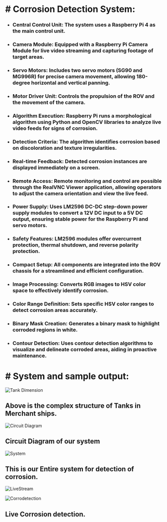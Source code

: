 <h1># Corrosion Detection System:</h1>

- <h3>Central Control Unit: The system uses a Raspberry Pi 4 as the main control unit.</h3>
- <h3>Camera Module: Equipped with a Raspberry Pi Camera Module for live video streaming and capturing footage of target areas.</h3>
- <h3>Servo Motors: Includes two servo motors (SG90 and MG996R) for precise camera movement, allowing 180-degree horizontal and vertical panning.</h3>
- <h3>Motor Driver Unit: Controls the propulsion of the ROV and the movement of the camera.</h3>
- <h3>Algorithm Execution: Raspberry Pi runs a morphological algorithm using Python and OpenCV libraries to analyze live video feeds for signs of corrosion.</h3>
- <h3>Detection Criteria: The algorithm identifies corrosion based on discoloration and texture irregularities.</h3>
- <h3>Real-time Feedback: Detected corrosion instances are displayed immediately on a screen.</h3>
- <h3>Remote Access: Remote monitoring and control are possible through the RealVNC Viewer application, allowing operators to adjust the camera orientation and view the live feed.</h3>
- <h3>Power Supply: Uses LM2596 DC-DC step-down power supply modules to convert a 12V DC input to a 5V DC output, ensuring stable power for the Raspberry Pi and servo motors.</h3>
- <h3>Safety Features: LM2596 modules offer overcurrent protection, thermal shutdown, and reverse polarity protection.</h3>
- <h3>Compact Setup: All components are integrated into the ROV chassis for a streamlined and efficient configuration.</h3>
- <h3>Image Processing: Converts RGB images to HSV color space to effectively identify corrosion.</h3>
- <h3>Color Range Definition: Sets specific HSV color ranges to detect corrosion areas accurately.</h3>
- <h3>Binary Mask Creation: Generates a binary mask to highlight corroded regions in white.</h3>
- <h3>Contour Detection: Uses contour detection algorithms to visualize and delineate corroded areas, aiding in proactive maintenance.</h3>

<h1># System and sample output:</h1>

![Tank Dimension](https://github.com/prahulk46a/CoroVision/assets/98529455/b751c1c5-4d2e-4312-a011-fe4e6277b10e)
<h2>Above is the complex structure of Tanks in Merchant ships.</h2>



![Circuit Diagram](https://github.com/prahulk46a/CoroVision/assets/98529455/67358d89-1896-4c55-8005-88590beea93f)
<h2>Circuit Diagram of our system</h2>



![System](https://github.com/prahulk46a/CoroVision/assets/98529455/f465f292-5c1d-48c1-9df9-24f4d0261c0c)
<h2>This is our Entire system for detection of corrosion.</h2>



![LiveStream](https://github.com/prahulk46a/CoroVision/assets/98529455/0ac8e7bc-12ee-4274-a721-998c1f289e1b)



![Corrodetection](https://github.com/prahulk46a/CoroVision/assets/98529455/ec701eb5-be63-4f62-bb43-879d2cce3e45)
<h2>Live Corrosion detection.</h2>
